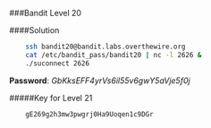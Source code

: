 ###Bandit Level 20

####Solution
```bash
	ssh bandit20@bandit.labs.overthewire.org
	cat /etc/bandit_pass/bandit20 | nc -l 2626 &
	./suconnect 2626
```
**Password**: *GbKksEFF4yrVs6il55v6gwY5aVje5f0j*


#####Key for Level 21
```
	gE269g2h3mw3pwgrj0Ha9Uoqen1c9DGr
```
